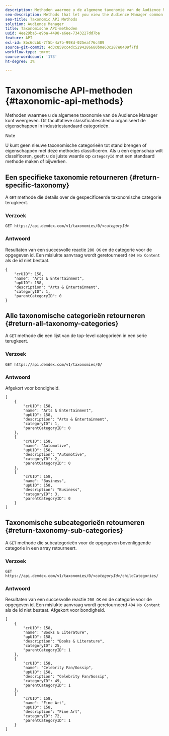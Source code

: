 ```yaml
---
description: Methoden waarmee u de algemene taxonomie van de Audience Manager kunt weergeven. Dit facultatieve classificatieschema organiseert de eigenschappen in industriestandaard categorieën.
seo-description: Methods that let you view the Audience Manager common taxonomy. This optional classification scheme organizes traits into industry standard categories.
seo-title: Taxonomic API Methods
solution: Audience Manager
title: Taxonomische API-methoden
uuid: 4ee29ba5-e9ba-4498-a6ee-7343227dd7ba
feature: API
exl-id: 8bc6dcbb-7f5b-4a7b-998d-025eaf76c409
source-git-commit: 4d3c859cc4dc5294286680b0e63c287e0409f7fd
workflow-type: tm+mt
source-wordcount: '173'
ht-degree: 3%

---
```


# Taxonomische API-methoden {#taxonomic-api-methods}

Methoden waarmee u de algemene taxonomie van de Audience Manager kunt weergeven. Dit facultatieve classificatieschema organiseert de eigenschappen in industriestandaard categorieën.

<!-- c_rest_api_taxonomy.xml -->

>[!NOTE]
>
>U kunt geen nieuwe taxonomische categorieën tot stand brengen of eigenschappen met deze methodes classificeren. Als u een eigenschap wilt classificeren, geeft u de juiste waarde op `categoryId` met een standaard methode maken of bijwerken.

## Een specifieke taxonomie retourneren {#return-specific-taxonomy}

A `GET` methode die details over de gespecificeerde taxonomische categorie terugkeert.

<!-- r_rest_api_taxonomy.xml -->

### Verzoek

`GET https://api.demdex.com/v1/taxonomies/0/`*`<categoryId>`*

### Antwoord

Resultaten van een succesvolle reactie `200 OK` en de categorie voor de opgegeven id. Een mislukte aanvraag wordt geretourneerd `404 No Content` als de id niet bestaat.

```
{
    "crUID": 158,
    "name": "Arts & Entertainment",
    "upUID": 158,
    "description": "Arts & Entertainment",
    "categoryID": 1,
    "parentCategoryID": 0
}
```

## Alle taxonomische categorieën retourneren {#return-all-taxonomy-categories}

A `GET` methode die een lijst van de top-level categorieën in een serie terugkeert.

<!-- r_rest_api_taxonomies.xml -->

### Verzoek

`GET https://api.demdex.com/v1/taxonomies/0/`

### Antwoord

Afgekort voor bondigheid.

```
[
    {
        "crUID": 158,
        "name": "Arts & Entertainment",
        "upUID": 158,
        "description": "Arts & Entertainment",
        "categoryID": 1,
        "parentCategoryID": 0
    },
    {
        "crUID": 158,
        "name": "Automotive",
        "upUID": 158,
        "description": "Automotive",
        "categoryID": 2,
        "parentCategoryID": 0
    },
    {
        "crUID": 158,
        "name": "Business",
        "upUID": 158,
        "description": "Business",
        "categoryID": 3,
        "parentCategoryID": 0
    }
]
```

## Taxonomische subcategorieën retourneren {#return-taxonomy-sub-categories}

A `GET` methode die subcategorieën voor de opgegeven bovenliggende categorie in een array retourneert.

<!-- r_rest_api_taxonomy_sub.xml -->

### Verzoek

`GET https://api.demdex.com/v1/taxonomies/0/`*`<categoryId>`*`/childCategories/`

### Antwoord

Resultaten van een succesvolle reactie `200 OK` en de categorie voor de opgegeven id. Een mislukte aanvraag wordt geretourneerd `404 No Content` als de id niet bestaat. Afgekort voor bondigheid.

```
[
    {
        "crUID": 158,
        "name": "Books & Literature",
        "upUID": 158,
        "description": "Books & Literature",
        "categoryID": 25,
        "parentCategoryID": 1
    },
    {
        "crUID": 158,
        "name": "Celebrity Fan/Gossip",
        "upUID": 158,
        "description": "Celebrity Fan/Gossip",
        "categoryID": 49,
        "parentCategoryID": 1
    },
    {
        "crUID": 158,
        "name": "Fine Art",
        "upUID": 158,
        "description": "Fine Art",
        "categoryID": 72,
        "parentCategoryID": 1
    }
]
```
